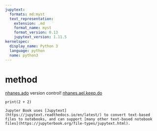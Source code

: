 ```yaml
---
jupytext:
  formats: md:myst
  text_representation:
    extension: .md
    format_name: myst
    format_version: 0.13
    jupytext_version: 1.11.5
kernelspec:
  display_name: Python 3
  language: python
  name: python3
---
```


# method

[nhanes.ado](https://raw.githubusercontent.com/jhustata/nhanes/main/nhanes.ado) version control!
[nhanes.ael.keep.do](https://raw.githubusercontent.com/jhustata/nhanes/main/nhanes.ael.keep.do)

```{code-cell}
print(2 + 2)
```

```{seealso}
Jupyter Book uses [Jupytext](https://jupytext.readthedocs.io/en/latest/) to convert text-based files to notebooks, and can support [many other text-based notebook files](https://jupyterbook.org/file-types/jupytext.html).
```

